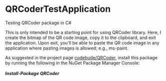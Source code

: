 # QRCoderTestApplication
Testing QRCoder package in C#

  This is only intended to be a starting point for using QRCoder library. Here, I create the bitmap of the QR code image, copy it to the clipboard, and exit the application. Upon exit, you'll be able to paste the QR code image in any application where pasting images is allowed; e.g., ms-paint.

  As suggested in the project page <a href="https://github.com/codebude/QRCoder">codebude/QRCoder</a>, install this package by running the following in the NuGet Package Manager Console:<BR><BR><B><I>Install-Package QRCoder</I></B><BR><BR>
